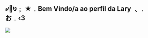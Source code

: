 ## ৶🚝७﹔ ★﹒Bem Vindo/a ao perfil da Lary ﹑﹒お﹒‹3

![](https://64.media.tumblr.com/f8a7b74f0b48accc0b13d81cffaf9e4a/da64b185010a33f2-79/s540x810/a2d976199ea5dba4cbb300884bdfefd4efe0e5e7.gif)


<!--
**laryalvarenga/laryalvarenga** is a ✨ _special_ ✨ repository because its `README.md` (this file) appears on your GitHub profile.

Here are some ideas to get you started:

- 🔭 I’m currently working on ...
- 🌱 I’m currently learning ...
- 👯 I’m looking to collaborate on ...
- 🤔 I’m looking for help with ...
- 💬 Ask me about ...
- 📫 How to reach me: ...
- 😄 Pronouns: ...
- ⚡ Fun fact: ...
-->
